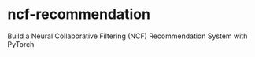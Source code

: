 # ncf-recommendation
Build a Neural Collaborative Filtering (NCF) Recommendation System with PyTorch
